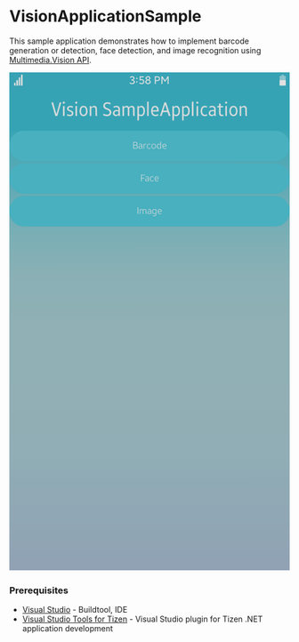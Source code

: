 ﻿# VisionApplicationSample
This sample application demonstrates how to implement barcode generation or detection, face detection, and image recognition using [Multimedia.Vision API](https://samsung.github.io/TizenFX/stable/api/Tizen.Multimedia.Vision.html).

![MainPage](./Screenshots/Screenshot01.png)


### Prerequisites
* [Visual Studio](https://www.visualstudio.com/) - Buildtool, IDE
* [Visual Studio Tools for Tizen](https://docs.tizen.org/application/vstools/install) - Visual Studio plugin for Tizen .NET application development
